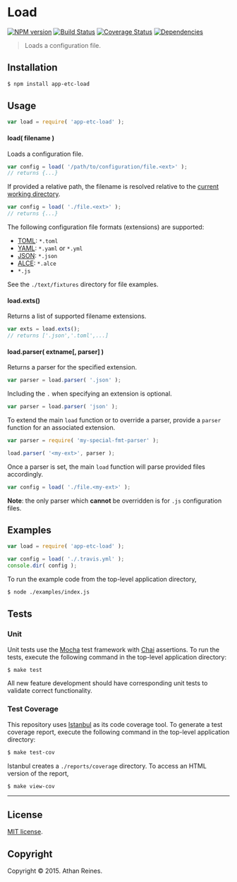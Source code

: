 Load
===
[![NPM version][npm-image]][npm-url] [![Build Status][travis-image]][travis-url] [![Coverage Status][codecov-image]][codecov-url] [![Dependencies][dependencies-image]][dependencies-url]

> Loads a configuration file.


## Installation

``` bash
$ npm install app-etc-load
```


## Usage

``` javascript
var load = require( 'app-etc-load' );
```

#### load( filename )

Loads a configuration file.

``` javascript
var config = load( '/path/to/configuration/file.<ext>' );
// returns {...}
```

If provided a relative path, the filename is resolved relative to the [current working directory](https://github.com/kgryte/utils-cwd).

``` javascript
var config = load( './file.<ext>' );
// returns {...}
```

The following configuration file formats (extensions) are supported:

*	[TOML](https://github.com/kgryte/utils-toml-parse): `*.toml`
*	[YAML](https://github.com/kgryte/utils-yaml-parse): `*.yaml` or `*.yml`
*	[JSON](https://github.com/kgryte/utils-json-parse): `*.json`
*	[ALCE](https://github.com/kgryte/utils-alce-parse): `*.alce`
*	`*.js`

See the `./text/fixtures` directory for file examples.


#### load.exts()

Returns a list of supported filename extensions.

``` javascript
var exts = load.exts();
// returns ['.json','.toml',...]
```


#### load.parser( extname[, parser] )

Returns a parser for the specified extension.

``` javascript
var parser = load.parser( '.json' );
```

Including the `.` when specifying an extension is optional.

``` javascript
var parser = load.parser( 'json' );
```

To extend the main `load` function or to override a parser, provide a `parser` function for an associated extension.

``` javascript
var parser = require( 'my-special-fmt-parser' );

load.parser( '<my-ext>', parser );
```

Once a parser is set, the main `load` function will parse provided files accordingly.

``` javascript
var config = load( './file.<my-ext>' );
```

__Note__: the only parser which __cannot__ be overridden is for `.js` configuration files.


## Examples

``` javascript
var load = require( 'app-etc-load' );

var config = load( './.travis.yml' );
console.dir( config );
```

To run the example code from the top-level application directory,

``` bash
$ node ./examples/index.js
```


## Tests

### Unit

Unit tests use the [Mocha](http://mochajs.org/) test framework with [Chai](http://chaijs.com) assertions. To run the tests, execute the following command in the top-level application directory:

``` bash
$ make test
```

All new feature development should have corresponding unit tests to validate correct functionality.


### Test Coverage

This repository uses [Istanbul](https://github.com/gotwarlost/istanbul) as its code coverage tool. To generate a test coverage report, execute the following command in the top-level application directory:

``` bash
$ make test-cov
```

Istanbul creates a `./reports/coverage` directory. To access an HTML version of the report,

``` bash
$ make view-cov
```


---
## License

[MIT license](http://opensource.org/licenses/MIT).


## Copyright

Copyright &copy; 2015. Athan Reines.


[npm-image]: http://img.shields.io/npm/v/app-etc-load.svg
[npm-url]: https://npmjs.org/package/app-etc-load

[travis-image]: http://img.shields.io/travis/kgryte/node-app-etc-load/master.svg
[travis-url]: https://travis-ci.org/kgryte/node-app-etc-load

[codecov-image]: https://img.shields.io/codecov/c/github/kgryte/node-app-etc-load/master.svg
[codecov-url]: https://codecov.io/github/kgryte/node-app-etc-load?branch=master

[dependencies-image]: http://img.shields.io/david/kgryte/node-app-etc-load.svg
[dependencies-url]: https://david-dm.org/kgryte/node-app-etc-load

[dev-dependencies-image]: http://img.shields.io/david/dev/kgryte/node-app-etc-load.svg
[dev-dependencies-url]: https://david-dm.org/dev/kgryte/node-app-etc-load

[github-issues-image]: http://img.shields.io/github/issues/kgryte/node-app-etc-load.svg
[github-issues-url]: https://github.com/kgryte/node-app-etc-load/issues
